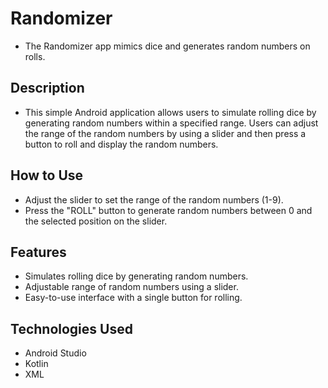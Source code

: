 # Randomizer
- The Randomizer app mimics dice and generates random numbers on rolls.

## Description
- This simple Android application allows users to simulate rolling dice by generating random numbers within a specified range. Users can adjust the range of the random numbers by using a slider and then press a button to roll and display the random numbers.

## How to Use
- Adjust the slider to set the range of the random numbers (1-9).
- Press the "ROLL" button to generate random numbers between 0 and the selected position on the slider.

## Features
- Simulates rolling dice by generating random numbers.
- Adjustable range of random numbers using a slider.
- Easy-to-use interface with a single button for rolling.

## Technologies Used
- Android Studio
- Kotlin
- XML
